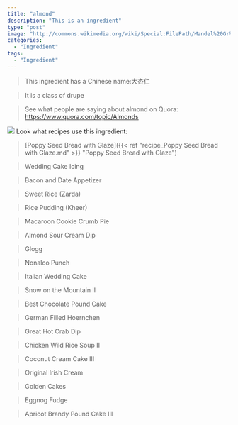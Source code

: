 ```yaml
---
title: "almond"
description: "This is an ingredient"
type: "post"
image: "http://commons.wikimedia.org/wiki/Special:FilePath/Mandel%20Gr%2099.jpg"
categories: 
  - "Ingredient"
tags: 
  - "Ingredient"
---
```



>This ingredient has a Chinese name:大杏仁

> It is a class of drupe

> See what people are saying about almond on Quora:
https://www.quora.com/topic/Almonds

![](../images/ingredient.jpg)
Look what recipes use this ingredient:

> [Poppy Seed Bread with Glaze]({{< ref "recipe_Poppy Seed Bread with Glaze.md" >}} "Poppy Seed Bread with Glaze")

> Wedding Cake Icing

> Bacon and Date Appetizer

> Sweet Rice (Zarda)

> Rice Pudding (Kheer)

> Macaroon Cookie Crumb Pie

> Almond Sour Cream Dip

> Glogg

> Nonalco Punch

> Italian Wedding Cake

> Snow on the Mountain II

> Best Chocolate Pound Cake

> German Filled  Hoernchen 

> Great Hot Crab Dip

> Chicken Wild Rice Soup II

> Coconut Cream Cake III

> Original Irish Cream

> Golden Cakes

> Eggnog Fudge

> Apricot Brandy Pound Cake III

